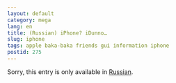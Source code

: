 ```yaml
---
layout: default
category: mega
lang: en
title: (Russian) iPhone? iDunno…
slug: iphone
tags: apple baka-baka friends gui information iphone 
postid: 275
---
```

<p>Sorry, this entry is only available in <a href="http://mega.genn.org/export/getposts.php">Russian</a>.</p>